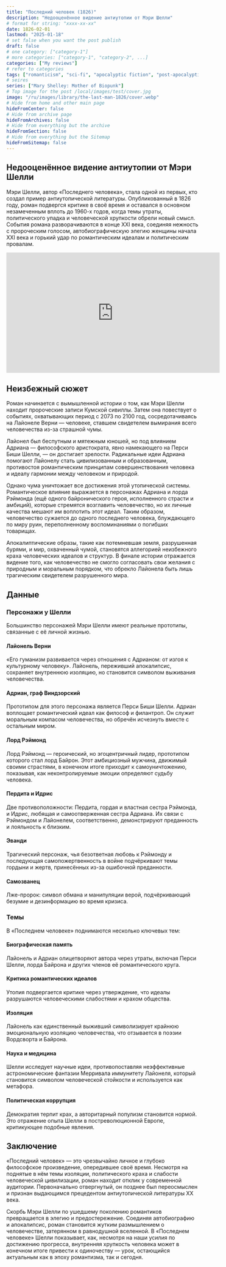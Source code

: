 ```yaml
---
title: "Последний человек (1826)"
description: "Недооценённое видение антиутопии от Мэри Шелли"
# format for string: "xxxx-xx-xx"
date: 1826-02-01
lastmod: "2025-01-18"
# set false when you want the post publish
draft: false
# one category: ["category-1"]
# more categories: ["category-1", "category-2", ...]
categories: ["My reviews"]
# refer to categories
tags: ["romanticism", "sci-fi", "apocalyptic fiction", "post-apocalyptic fiction", "dying earth", "folklore", "pandemic", "mary shelley"]
# seires
series: ["Mary Shelley: Mother of Biopunk"]
# Top image for the post /local/images/test/cover.jpg
image: "/ru/images/library/the-last-man-1826/cover.webp"
# Hide from home and other main page
hideFromCenter: false
# Hide from archive page
hideFromArchives: false
# Hide from everything but the archive
hideFromSection: false
# Hide from everything but the Sitemap
hideFromSitemap: false
---
```

## Недооценённое видение антиутопии от Мэри Шелли

Мэри Шелли, автор «Последнего человека», стала одной из первых, кто создал пример антиутопической литературы. Опубликованный в 1826 году, роман подвергся критике в своё время и оставался в основном незамеченным вплоть до 1960-х годов, когда темы утраты, политического упадка и человеческой хрупкости обрели новый смысл. События романа разворачиваются в конце XXI века, соединяя нежность с пророческим голосом, автобиографическую элегию женщины начала XXI века и горький удар по романтическим идеалам и политическим провалам.

<div class="t_center castration cover p_relative atcScreen">
	<iframe width="560" height="315" src="https://www.youtube.com/embed/7J3AqftvBrs?si=L9dabNBa2TkFcVpo" title="YouTube video player" frameborder="0" allow="accelerometer; autoplay; clipboard-write; encrypted-media; gyroscope; picture-in-picture; web-share" referrerpolicy="strict-origin-when-cross-origin" allowfullscreen></iframe>
</div>

## Неизбежный сюжет

Роман начинается с вымышленной истории о том, как Мэри Шелли находит пророческие записи Кумской сивиллы. Затем она повествует о событиях, охватывающих период с 2073 по 2100 год, сосредотачиваясь на Лайонеле Верни — человеке, ставшем свидетелем вымирания всего человечества из-за страшной чумы.

Лайонел был беспутным и мятежным юношей, но под влиянием Адриана — философского аристократа, явно намекающего на Перси Биши Шелли, — он достигает зрелости. Радикальные идеи Адриана помогают Лайонелу стать цивилизованным и образованным, противостоя романтическим принципам совершенствования человека и идеалу гармонии между человеком и природой.

Однако чума уничтожает все достижения этой утопической системы. Романтическое влияние выражается в персонажах Адриана и лорда Рэймонда (ещё одного байронического героя, исполненного страсти и амбиций), которые стремятся возглавить человечество, но их личные качества мешают им воплотить этот идеал. Таким образом, человечество сужается до одного последнего человека, блуждающего по миру руин, переполненному воспоминаниями о погибших товарищах.

Апокалиптические образы, такие как потемневшая земля, разрушенная бурями, и мир, охваченный чумой, становятся аллегорией неизбежного краха человеческих идеалов и структур. В финале истории отражается видение того, как человечество не смогло согласовать свои желания с природным и моральным порядком, что обрекло Лайонела быть лишь трагическим свидетелем разрушенного мира.

## Данные

### Персонажи у Шелли

Большинство персонажей Мэри Шелли имеют реальные прототипы, связанные с её личной жизнью.

#### Лайонель Верни

«Его гуманизм развивается через отношения с Адрианом: от изгоя к культурному человеку». Лайонель, переживший апокалипсис, сохраняет внутреннюю изоляцию, но становится символом выживания человечества.

#### Адриан, граф Виндзорский

Прототипом для этого персонажа является Перси Биши Шелли. Адриан воплощает романтический идеал как философ и филантроп. Он служит моральным компасом человечества, но обречён исчезнуть вместе с остальным миром.

#### Лорд Рэймонд

Лорд Рэймонд — героический, но эгоцентричный лидер, прототипом которого стал лорд Байрон. Этот амбициозный мужчина, движимый своими страстями, в конечном итоге приходит к самоуничтожению, показывая, как неконтролируемые эмоции определяют судьбу человека.

#### Пердита и Идрис

Две противоположности: Пердита, гордая и властная сестра Рэймонда, и Идрис, любящая и самоотверженная сестра Адриана. Их связи с Рэймондом и Лайонелем, соответственно, демонстрируют преданность и лояльность к близким.

#### Эванди

Трагический персонаж, чья безответная любовь к Рэймонду и последующая самопожертвенность в войне подчёркивают темы гордыни и жертв, принесённых из-за ошибочной преданности.

#### Самозванец

Лже-пророк: символ обмана и манипуляции верой, подчёркивающий безумие и дезинформацию во время кризиса.

### Темы

В «Последнем человеке» поднимаются несколько ключевых тем:

#### Биографическая память

Лайонель и Адриан олицетворяют автора через утраты, включая Перси Шелли, лорда Байрона и других членов её романтического круга.

#### Критика романтических идеалов

Утопия подвергается критике через утверждение, что идеалы разрушаются человеческими слабостями и крахом общества.

#### Изоляция

Лайонель как единственный выживший символизирует крайнюю эмоциональную изоляцию человечества, что отзывается в поэзии Вордсворта и Байрона.

#### Наука и медицина

Шелли исследует научные идеи, противопоставляя неэффективные астрономические фантазии Мерривала иммунитету Лайонеля, который становится символом человеческой стойкости и используется как метафора.

#### Политическая коррупция

Демократия терпит крах, а авторитарный популизм становится нормой. Это отражение опыта Шелли в постреволюционной Европе, критикующее подобные явления.

## Заключение

«Последний человек» — это чрезвычайно личное и глубоко философское произведение, опередившее своё время. Несмотря на поднятые в нём темы изоляции, политического краха и слабости человеческой цивилизации, роман находит отклик у современной аудитории. Первоначально отвергнутый, он позднее был переосмыслен и признан выдающимся прецедентом антиутопической литературы XX века.

Скорбь Мэри Шелли по ушедшему поколению романтиков превращается в элегию и предостережение. Соединяя автобиографию и апокалипсис, роман становится жутким размышлением о человечестве, затерянном в равнодушной вселенной. В «Последнем человеке» Шелли показывает, как, несмотря на наши усилия по достижению прогресса, внутренняя хрупкость человека может в конечном итоге привести к одиночеству — урок, остающийся актуальным как в эпоху романтизма, так и сегодня.